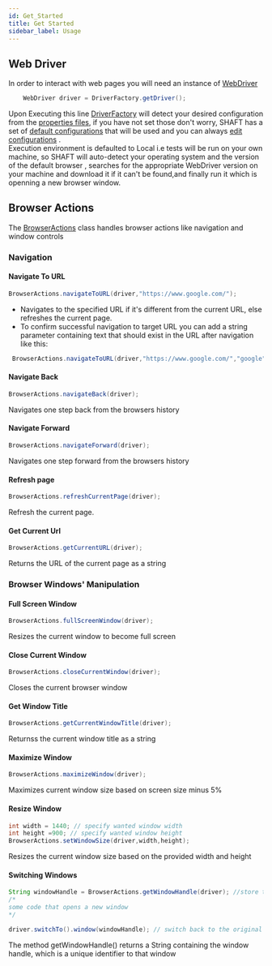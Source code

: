 ```yaml
---
id: Get_Started
title: Get Started
sidebar_label: Usage
---
```


## Web Driver
In order to interact with web pages you will need an instance of [WebDriver]
````java
	WebDriver driver = DriverFactory.getDriver();
````
Upon Executing this line [DriverFactory] will detect your desired configuration from the [properties files], if you have not set those don't worry, SHAFT has a set of
 [default configurations] that will be used and you can always [edit configurations] .<br/>
Execution environment is defaulted to Local i.e tests will be run on your own machine, so SHAFT will auto-detect your operating system and the version of the default browser , searches for the appropriate WebDriver version on your machine and download it if it can't be found,and finally run it which is openning a new browser window.
## Browser Actions 
The [BrowserActions] class handles browser actions like navigation and window controls
### Navigation

#### Navigate To URL
   ````java
 BrowserActions.navigateToURL(driver,"https://www.google.com/");
````
- Navigates to the specified URL if it's different from the current URL, else refreshes the current page.
- To confirm successful navigation to target URL you can add a string parameter containing text that should exist in the URL after navigation like this:

````java
 BrowserActions.navigateToURL(driver,"https://www.google.com/","google");
````

#### Navigate Back
   ````java
 BrowserActions.navigateBack(driver);
````
Navigates one step back from the browsers history
#### Navigate Forward
   ````java
 BrowserActions.navigateForward(driver);
````
Navigates one step forward from the browsers history
#### Refresh page
   ````java
 BrowserActions.refreshCurrentPage(driver);
````
Refresh the current page.
#### Get Current Url
   ````java
 BrowserActions.getCurrentURL(driver);
````
Returns the URL of the current page  as a string
### Browser Windows' Manipulation

#### Full Screen Window
 ````java
 BrowserActions.fullScreenWindow(driver);
````
Resizes the current window to become full screen
#### Close Current Window
 ````java
 BrowserActions.closeCurrentWindow​(driver);
````
Closes the current browser window
#### Get Window Title
 ````java
 BrowserActions.getCurrentWindowTitle(driver);
````
Returnss the current window title as a string
#### Maximize Window
 ````java
 BrowserActions.maximizeWindow(driver);
````
Maximizes current window size based on screen size minus 5%
#### Resize Window
 ````java
 int width = 1440; // specify wanted window width
 int height =900; // specify wanted window height
 BrowserActions.setWindowSize​(driver,width,height);
 
````
Resizes the current window size based on the provided width and height
#### Switching Windows
 ````java
 String windowHandle = BrowserActions.getWindowHandle​(driver); //store the current window handle
 /*
 some code that opens a new window
 */
 
 driver.switchTo().window(windowHandle); // switch back to the original window
 
````
The method getWindowHandle​() returns a String containing the window handle, which is a unique identifier to that window


[WebDriver]:<todo>
[default configurations]:<todo>
 [properties files]:<todo>
  [edit configurations]:<todo>
  [DriverFactory]:<todo>
  [BrowserActions]:<https://mohabmohie.github.io/SHAFT_ENGINE/apidocs/com/shaft/gui/browser/BrowserActions.html>